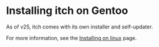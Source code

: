 # Installing itch on Gentoo

As of v25, itch comes with its own installer and self-updater.

For more information, see the [Installing on linux](README) page.
